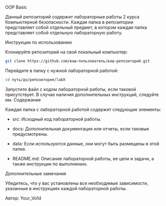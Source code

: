 OOP Basic 

Данный репозиторий содержит лабораторные работы 2 курса Компьютерной безопасности. Каждая папка в репозитории представляет собой отдельный предмет, в котором каждая папка представляет собой отдельную лабораторную работу. 

Инструкции по использованию

Клонируйте репозиторий на свой локальный компьютер:
```bash
git clone https://github.com/ваш-пользователь/ваш-репозиторий.git
```
Перейдите в папку с нужной лабораторной работой:
```bash
cd путь/до/репозитория/labX
```
Запустите файл с кодом лабораторной работы, если таковой присутствует. В случае наличия дополнительных инструкций, следуйте им.
Содержание

Каждая папка с лабораторной работой содержит следующие элементы:

 * src: Исходный код лабораторной работы.

 * docs: Дополнительная документация или отчеты, если таковые предусмотрены.

 * data: Если используются данные, они могут быть размещены в этой папке.

 * README.md: Описание лабораторной работы, ее цели и задачи, а также инструкции по выполнению.

Дополнительные замечания

Убедитесь, что у вас установлены все необходимые зависимости, указанные в инструкциях каждой лабораторной работы.

Автор: Your_Vo1d
